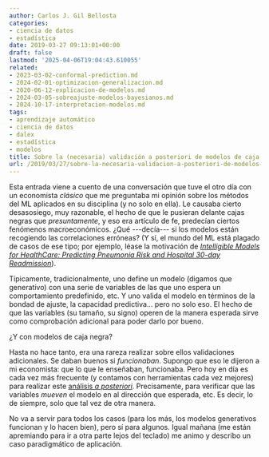 ```yaml
---
author: Carlos J. Gil Bellosta
categories:
- ciencia de datos
- estadística
date: 2019-03-27 09:13:01+00:00
draft: false
lastmod: '2025-04-06T19:04:43.610055'
related:
- 2023-03-02-conformal-prediction.md
- 2024-02-01-optimizacion-generalizacion.md
- 2020-06-12-explicacion-de-modelos.md
- 2024-03-05-sobreajuste-modelos-bayesianos.md
- 2024-10-17-interpretacion-modelos.md
tags:
- aprendizaje automático
- ciencia de datos
- dalex
- estadística
- modelos
title: Sobre la (necesaria) validación a posteriori de modelos de caja negra
url: /2019/03/27/sobre-la-necesaria-validacion-a-posteriori-de-modelos-de-caja-negra/
---
```


Esta entrada viene a cuento de una conversación que tuve el otro día con un economista _clásico_ que me preguntaba mi opinión sobre los métodos del ML aplicados en su disciplina (y no solo en ella). Le causaba cierto desasosiego, muy razonable, el hecho de que le pusieran delante cajas negras que _presuntamente_, y eso era artículo de fe, predecían ciertos fenómenos macroeconómicos. ¿Qué ---decía--- si los modelos están recogiendo las correlaciones erróneas? (Y sí, el mundo del ML está plagado de casos de ese tipo; por ejemplo, léase la motivación de _[Intelligible Models for HealthCare: Predicting Pneumonia Risk and Hospital 30-day Readmission](http://people.dbmi.columbia.edu/noemie/papers/15kdd.pdf)_).

Típicamente, tradicionalmente, uno define un modelo (digamos que generativo) con una serie de variables de las que uno espera un comportamiento predefinido, etc. Y  uno valida el modelo en términos de la bondad de ajuste, la capacidad predictiva... pero no solo eso. El hecho de que las variables (su tamaño, su signo) operen de la manera esperada sirve como comprobación adicional para poder darlo por bueno.

¿Y con modelos de caja negra?

Hasta no hace tanto, era una rareza realizar sobre ellos validaciones adicionales. Se daban buenos si _funcionaban_. Supongo que eso le dijeron a mi economista: que lo que le enseñaban, funcionaba. Pero hoy en día es cada vez más frecuente (y contamos con herramientas cada vez mejores) para realizar este [análisis _a posteriori_](https://data-speaks.luca-d3.com/2018/11/interpretacion-de-modelos-predictivos.html). Precisamente, para verificar que las variables _mueven_ el modelo en al dirección que esperada, etc. Es decir, lo de siempre, solo que tal vez de otra manera.

No va a servir para todos los casos (para los más, los modelos generativos funcionan y lo hacen bien), pero sí para algunos. Igual mañana (me están apremiando para ir a otra parte lejos del teclado) me animo y describo un caso paradigmático de aplicación.
